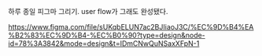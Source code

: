하루 종일 피그마 그리기.
user flow가 그래도 완성됐다.

https://www.figma.com/file/sUKqbELUN7ac2BJIiaoJ3C/%EC%9D%B4%EA%B2%83%EC%9D%B4-%EC%B0%90?type=design&node-id=78%3A3842&mode=design&t=IDmCNwQuNSaxXFpN-1
